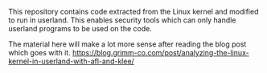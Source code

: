 This repository contains code extracted from the Linux kernel and modified to
run in userland.  This enables security tools which can only handle userland
programs to be used on the code.

The material here will make a lot more sense after reading the blog post
which goes with it.
https://blog.grimm-co.com/post/analyzing-the-linux-kernel-in-userland-with-afl-and-klee/
